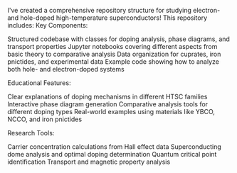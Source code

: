 I've created a comprehensive repository structure for studying electron- and hole-doped high-temperature superconductors! This repository includes:
Key Components:

Structured codebase with classes for doping analysis, phase diagrams, and transport properties
Jupyter notebooks covering different aspects from basic theory to comparative analysis
Data organization for cuprates, iron pnictides, and experimental data
Example code showing how to analyze both hole- and electron-doped systems

Educational Features:

Clear explanations of doping mechanisms in different HTSC families
Interactive phase diagram generation
Comparative analysis tools for different doping types
Real-world examples using materials like YBCO, NCCO, and iron pnictides

Research Tools:

Carrier concentration calculations from Hall effect data
Superconducting dome analysis and optimal doping determination
Quantum critical point identification
Transport and magnetic property analysis
